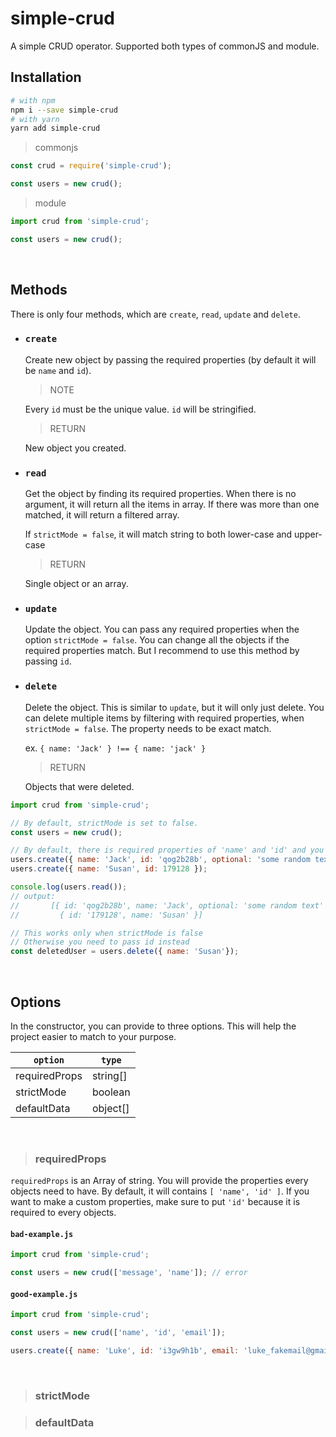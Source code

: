 # simple-crud

A simple CRUD operator. Supported both types of commonJS and module.

## Installation

```sh
# with npm
npm i --save simple-crud
# with yarn
yarn add simple-crud
```

> commonjs
```js
const crud = require('simple-crud');

const users = new crud();
```

> module
```js
import crud from 'simple-crud';

const users = new crud();
```

<br/>

## Methods

There is only four methods, which are `create`, `read`, `update` and `delete`.

- ### `create`
   Create new object by passing the required properties
   (by default it will be `name` and `id`).

   > NOTE

   Every `id` must be the unique value.
   `id` will be stringified.

   > RETURN

   New object you created.

- ### `read`
   Get the object by finding its required properties.
   When there is no argument, it will return all the items in array.
   If there was more than one matched, it will return a filtered array.

   If `strictMode = false`, it will match string to both lower-case and upper-case

   > RETURN

   Single object or an array.

- ### `update`
   Update the object. You can pass any required properties when the option `strictMode = false`. You can change all the objects if the required properties match. But I recommend to use this method by passing `id`.

- ### `delete`
   Delete the object. This is similar to `update`, but it will only just delete. You can delete multiple items by filtering with required properties, when `strictMode = false`.
   The property needs to be exact match.

   ex. `{ name: 'Jack' } !== { name: 'jack' }`

   > RETURN

   Objects that were deleted.
```js
import crud from 'simple-crud';

// By default, strictMode is set to false.
const users = new crud();

// By default, there is required properties of 'name' and 'id' and you need to include when you create new one.
users.create({ name: 'Jack', id: 'qog2b28b', optional: 'some random text'});
users.create({ name: 'Susan', id: 179128 });

console.log(users.read());
// output: 
//       [{ id: 'qog2b28b', name: 'Jack', optional: 'some random text' },
//         { id: '179128', name: 'Susan' }]

// This works only when strictMode is false
// Otherwise you need to pass id instead
const deletedUser = users.delete({ name: 'Susan'});
```

<br/>

## Options

In the constructor, you can provide to three options. This will help the project easier to match to your purpose.

`option` | `type`
-------|------
requiredProps| string[]
strictMode | boolean
defaultData | object[]

<br/>

> ### requiredProps

`requiredProps` is an Array of string. You will provide the properties every objects need to have.
By default, it will contains `[ 'name', 'id' ]`. If you want to make a custom properties, make sure to put `'id'` because it is required to every objects.

#### **`bad-example.js`**
```js
import crud from 'simple-crud';

const users = new crud(['message', 'name']); // error
```

#### **`good-example.js`**
```js
import crud from 'simple-crud';

const users = new crud(['name', 'id', 'email']);

users.create({ name: 'Luke', id: 'i3gw9h1b', email: 'luke_fakemail@gmail.com'});
```

<br/>

> ### strictMode



> ### defaultData

